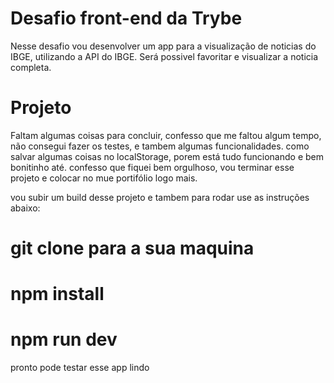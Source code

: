 # Desafio front-end da Trybe 

Nesse desafio vou desenvolver um app para a visualização de noticias do IBGE, utilizando a API do IBGE. Será possivel favoritar e visualizar a noticia completa.

# Projeto

Faltam algumas coisas para concluir, confesso que me faltou algum tempo, não consegui fazer os testes, e tambem algumas funcionalidades. como salvar algumas coisas no localStorage, porem está tudo funcionando e bem bonitinho até. confesso que fiquei bem orgulhoso, vou terminar esse projeto e colocar no mue portifólio logo mais. 

vou subir um build desse projeto e tambem para rodar use as instruções abaixo:

# git clone para a sua maquina 
# npm install
# npm run dev 

pronto pode testar esse app lindo 
